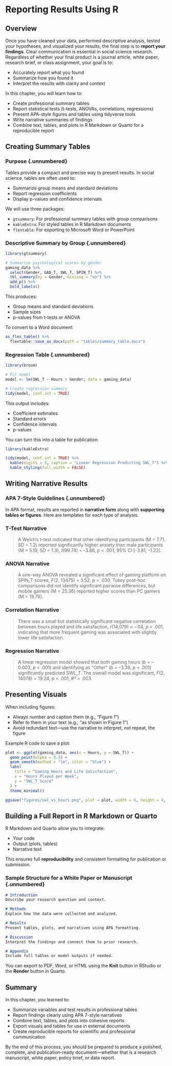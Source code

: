 # Reporting Results Using R

## Overview

Once you have cleaned your data, performed descriptive analysis, tested your hypotheses, and visualized your results, the final step is to **report your findings**. Clear communication is essential in social science research. Regardless of whether your final product is a journal article, white paper, research brief, or class assignment, your goal is to:

-   Accurately report what you found
-   Summarize how you found it
-   Interpret the results with clarity and context

In this chapter, you will learn how to:

-   Create professional summary tables
-   Report statistical tests (t-tests, ANOVAs, correlations, regressions)
-   Present APA-style figures and tables using tidyverse tools
-   Write narrative summaries of findings
-   Combine text, tables, and plots in R Markdown or Quarto for a reproducible report

## Creating Summary Tables

### Purpose {.unnumbered}

Tables provide a compact and precise way to present results. In social science, tables are often used to:

-   Summarize group means and standard deviations
-   Report regression coefficients
-   Display p-values and confidence intervals

We will use three packages:

-   `gtsummary`: For professional summary tables with group comparisons
-   `kableExtra`: For styled tables in R Markdown documents
-   `flextable`: For exporting to Microsoft Word or PowerPoint

### Descriptive Summary by Group {.unnumbered}

``` r
library(gtsummary)

# Summarize psychological scores by gender
gaming_data %>%
  select(Gender, GAD_T, SWL_T, SPIN_T) %>%
  tbl_summary(by = Gender, missing = "no") %>%
  add_p() %>%
  bold_labels()
```

This produces:

-   Group means and standard deviations
-   Sample sizes
-   p-values from t-tests or ANOVA

To convert to a Word document:

``` r
as_flex_table() %>%
  flextable::save_as_docx(path = "tables/summary_table.docx")
```

### Regression Table {.unnumbered}

``` r
library(broom)

# Fit model
model <- lm(SWL_T ~ Hours + Gender, data = gaming_data)

# Create regression summary
tidy(model, conf.int = TRUE)
```

This output includes:

-   Coefficient estimates
-   Standard errors
-   Confidence intervals
-   p-values

You can turn this into a table for publication:

``` r
library(kableExtra)

tidy(model, conf.int = TRUE) %>%
  kable(digits = 3, caption = "Linear Regression Predicting SWL_T") %>%
  kable_styling(full_width = FALSE)
```

## Writing Narrative Results

### APA 7-Style Guidelines {.unnumbered}

In APA format, results are reported in **narrative form** along with **supporting tables or figures**. Here are templates for each type of analysis.

### T-Test Narrative

> A Welch’s t-test indicated that other-identifying participants (M = 7.71, SD = 1.2) reported significantly higher anxiety than male participants (M = 5.19, SD = 1.3), *t*(99.74) = -3.86, *p* \< .001, 95% CI [-3.81, -1.22].

### ANOVA Narrative

> A one-way ANOVA revealed a significant effect of gaming platform on SPIN_T scores, *F*(2, 13475) = 3.52, *p* = .030. Tukey post-hoc comparisons did not identify significant pairwise differences, but mobile gamers (M = 25.36) reported higher scores than PC gamers (M = 19.79).

### Correlation Narrative

> There was a small but statistically significant negative correlation between hours played and life satisfaction, *r*(14,079) = –.04, *p* \< .001, indicating that more frequent gaming was associated with slightly lower life satisfaction.

### Regression Narrative

> A linear regression model showed that both gaming hours (*b* = –0.003, *p* \< .001) and identifying as "Other" (*b* = –3.39, *p* \< .001) significantly predicted SWL_T. The overall model was significant, *F*(2, 14078) = 19.24, *p* \< .001, *R²* = .003.

## Presenting Visuals

When including figures:

-   Always number and caption them (e.g., “Figure 1”)
-   Refer to them in your text (e.g., “as shown in Figure 1”)
-   Avoid redundant text—use the narrative to interpret, not repeat, the figure

Example R code to save a plot:

``` r
plot <- ggplot(gaming_data, aes(x = Hours, y = SWL_T)) +
  geom_point(alpha = 0.3) +
  geom_smooth(method = "lm", color = "blue") +
  labs(
    title = "Gaming Hours and Life Satisfaction",
    x = "Hours Played per Week",
    y = "SWL_T Score"
  ) +
  theme_minimal()

ggsave("figures/swl_vs_hours.png", plot = plot, width = 6, height = 4, dpi = 300)
```

## Building a Full Report in R Markdown or Quarto

R Markdown and Quarto allow you to integrate:

-   Your code
-   Output (plots, tables)
-   Narrative text

This ensures full **reproducibility** and consistent formatting for publication or submission.

### Sample Structure for a White Paper or Manuscript {.unnumbered}

``` markdown
# Introduction
Describe your research question and context.

# Methods
Explain how the data were collected and analyzed.

# Results
Present tables, plots, and narratives using APA formatting.

# Discussion
Interpret the findings and connect them to prior research.

# Appendix
Include full tables or model outputs if needed.
```

You can export to PDF, Word, or HTML using the **Knit** button in RStudio or the **Render** button in Quarto.

## Summary

In this chapter, you learned to:

-   Summarize variables and test results in professional tables
-   Report findings clearly using APA 7-style narratives
-   Combine text, tables, and plots into cohesive reports
-   Export visuals and tables for use in external documents
-   Create reproducible reports for scientific and professional communication

By the end of this process, you should be prepared to produce a polished, complete, and publication-ready document—whether that is a research manuscript, white paper, policy brief, or data report.

